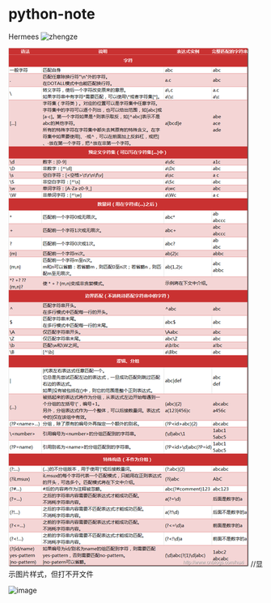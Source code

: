 # python-note
Hermees
![zhengze](http://github.com/Hermees24/python-note/zhengze.png)


![zhengze](zhengze.png)
//显示图片样式，但打不开文件

![image](https://github.com/smshen/MarkdownPhotos/blob/master/Res/test.jpg)
